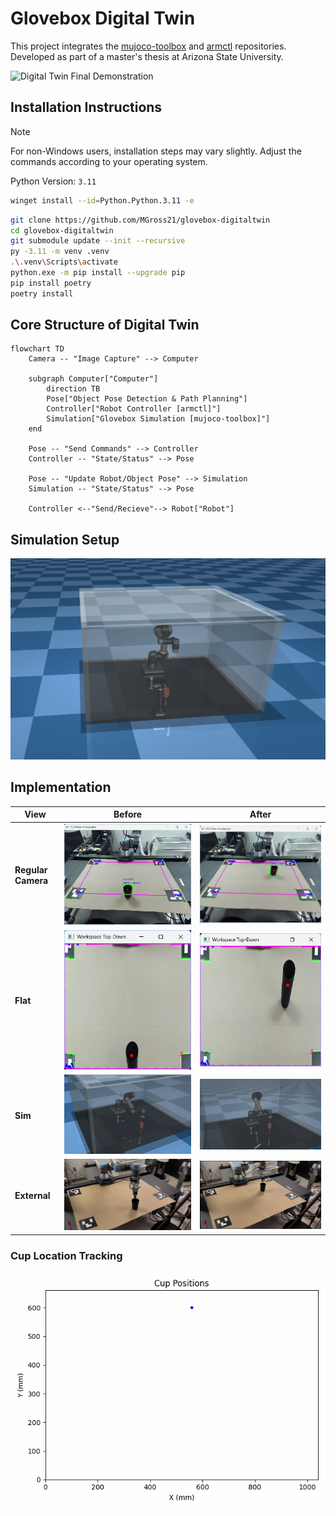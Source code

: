 # Glovebox Digital Twin

This project integrates the [mujoco-toolbox](https://github.com/MGross21/mujoco-toolbox) and [armctl](https://github.com/MGross21/armctl) repositories. Developed as part of a master's thesis at Arizona State University.

![Digital Twin Final Demonstration](assets/videos/dt.gif)

## Installation Instructions

> [!Note]
> For non-Windows users, installation steps may vary slightly. Adjust the commands according to your operating system.

Python Version: `3.11`

```bash
winget install --id=Python.Python.3.11 -e
```

```bash
git clone https://github.com/MGross21/glovebox-digitaltwin
cd glovebox-digitaltwin
git submodule update --init --recursive
py -3.11 -m venv .venv
.\.venv\Scripts\activate
python.exe -m pip install --upgrade pip
pip install poetry
poetry install
```

## Core Structure of Digital Twin

```mermaid
flowchart TD
    Camera -- "Image Capture" --> Computer

    subgraph Computer["Computer"]
        direction TB
        Pose["Object Pose Detection & Path Planning"]
        Controller["Robot Controller [armctl]"]
        Simulation["Glovebox Simulation [mujoco-toolbox]"]
    end

    Pose -- "Send Commands" --> Controller
    Controller -- "State/Status" --> Pose

    Pose -- "Update Robot/Object Pose" --> Simulation
    Simulation -- "State/Status" --> Pose

    Controller <--"Send/Recieve"--> Robot["Robot"]
```

## Simulation Setup

![Glovebox UR5 Vention /w Cup](assets/images/ur5_vention_w_cup.png)

## Implementation

| **View**          | **Before**                                      | **After**                                       |
|--------------------|------------------------------------------------|------------------------------------------------|
| **Regular Camera** | ![Init Camera](assets/images/final_testing/cup_init_camera.png) | ![Final Camera](assets/images/final_testing/cup_final_camera.png) |
| **Flat**           | ![Init Flat](assets/images/final_testing/cup_init_flat.png)     | ![Final Flat](assets/images/final_testing/cup_final_flat.png)     |
| **Sim**            | ![Init Sim](assets/images/final_testing/cup_init_sim.png)       | ![Final Sim](assets/images/final_testing/cup_final_sim.png)       |
| **External**       | ![Init External](assets/images/final_testing/external_reach_init.png)| ![Final External](assets/images/final_testing/external_reach_final.png)|

### Cup Location Tracking

![Cup Tracker](assets/figures/final_testing/ur5_cup_drag.gif)
